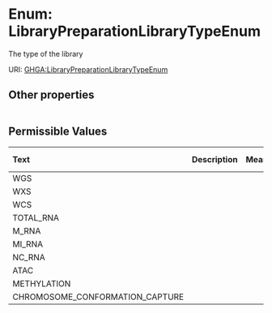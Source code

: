 
# Enum: LibraryPreparationLibraryTypeEnum


The type of the library

URI: [GHGA:LibraryPreparationLibraryTypeEnum](https://w3id.org/GHGA/LibraryPreparationLibraryTypeEnum)


## Other properties

|  |  |  |
| --- | --- | --- |

## Permissible Values

| Text | Description | Meaning | Other Information |
| :--- | :---: | :---: | ---: |
| WGS |  |  |  |
| WXS |  |  |  |
| WCS |  |  |  |
| TOTAL_RNA |  |  |  |
| M_RNA |  |  |  |
| MI_RNA |  |  |  |
| NC_RNA |  |  |  |
| ATAC |  |  |  |
| METHYLATION |  |  |  |
| CHROMOSOME_CONFORMATION_CAPTURE |  |  |  |


